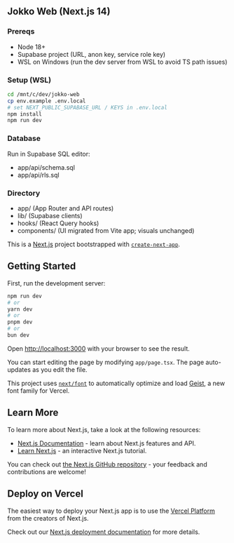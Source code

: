 ## Jokko Web (Next.js 14)

### Prereqs
- Node 18+
- Supabase project (URL, anon key, service role key)
- WSL on Windows (run the dev server from WSL to avoid TS path issues)

### Setup (WSL)
```bash
cd /mnt/c/dev/jokko-web
cp env.example .env.local
# set NEXT_PUBLIC_SUPABASE_URL / KEYS in .env.local
npm install
npm run dev
```

### Database
Run in Supabase SQL editor:
- app/api/schema.sql
- app/api/rls.sql

### Directory
- app/ (App Router and API routes)
- lib/ (Supabase clients)
- hooks/ (React Query hooks)
- components/ (UI migrated from Vite app; visuals unchanged)

This is a [Next.js](https://nextjs.org) project bootstrapped with [`create-next-app`](https://nextjs.org/docs/app/api-reference/cli/create-next-app).

## Getting Started

First, run the development server:

```bash
npm run dev
# or
yarn dev
# or
pnpm dev
# or
bun dev
```

Open [http://localhost:3000](http://localhost:3000) with your browser to see the result.

You can start editing the page by modifying `app/page.tsx`. The page auto-updates as you edit the file.

This project uses [`next/font`](https://nextjs.org/docs/app/building-your-application/optimizing/fonts) to automatically optimize and load [Geist](https://vercel.com/font), a new font family for Vercel.

## Learn More

To learn more about Next.js, take a look at the following resources:

- [Next.js Documentation](https://nextjs.org/docs) - learn about Next.js features and API.
- [Learn Next.js](https://nextjs.org/learn) - an interactive Next.js tutorial.

You can check out [the Next.js GitHub repository](https://github.com/vercel/next.js) - your feedback and contributions are welcome!

## Deploy on Vercel

The easiest way to deploy your Next.js app is to use the [Vercel Platform](https://vercel.com/new?utm_medium=default-template&filter=next.js&utm_source=create-next-app&utm_campaign=create-next-app-readme) from the creators of Next.js.

Check out our [Next.js deployment documentation](https://nextjs.org/docs/app/building-your-application/deploying) for more details.
